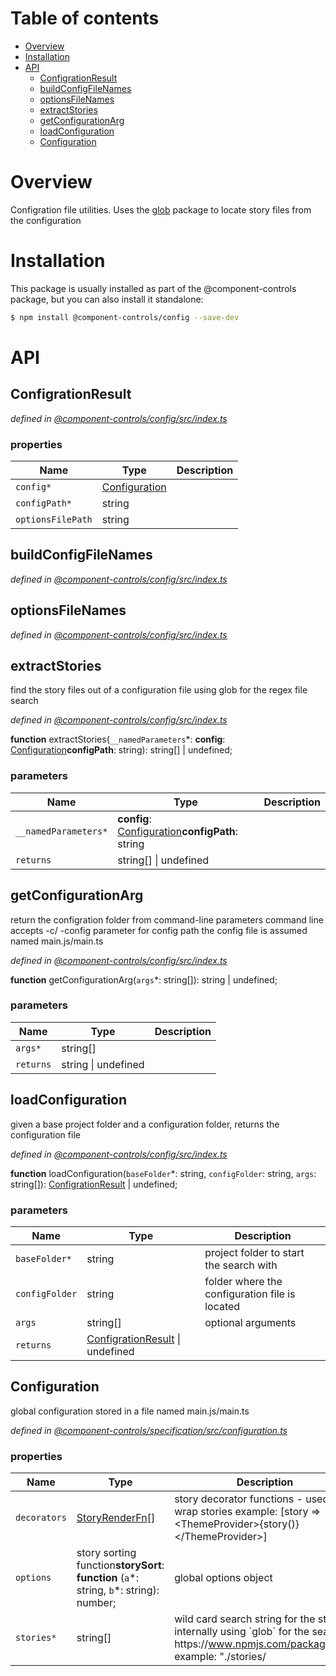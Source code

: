 # Table of contents

-   [Overview](#overview)
-   [Installation](#installation)
-   [API](#api)
    -   [ConfigrationResult](#configrationresult)
    -   [buildConfigFileNames](#buildconfigfilenames)
    -   [optionsFileNames](#optionsfilenames)
    -   [extractStories](#extractstories)
    -   [getConfigurationArg](#getconfigurationarg)
    -   [loadConfiguration](#loadconfiguration)
    -   [Configuration](#configuration)

# Overview

Configration file utilities. Uses the [glob](https://www.npmjs.com/package/glob) package to locate story files from the configuration

# Installation

This package is usually installed as part of the @component-controls package, but you can also install it standalone:

```bash
$ npm install @component-controls/config --save-dev
```

# API

<tsdoc-typescript entry="./src/index.ts" files="../specification/src/configuration.ts"/>

<!-- START-TSDOC-TYPESCRIPT -->

## ConfigrationResult

_defined in [@component-controls/config/src/index.ts](https://github.com/ccontrols/component-controls/tree/master/core/config/src/index.ts#L16)_



### properties

| Name              | Type                            | Description |
| ----------------- | ------------------------------- | ----------- |
| `config*`         | [Configuration](#configuration) |             |
| `configPath*`     | string                          |             |
| `optionsFilePath` | string                          |             |

## buildConfigFileNames

_defined in [@component-controls/config/src/index.ts](https://github.com/ccontrols/component-controls/tree/master/core/config/src/index.ts#L7)_



## optionsFileNames

_defined in [@component-controls/config/src/index.ts](https://github.com/ccontrols/component-controls/tree/master/core/config/src/index.ts#L15)_



## extractStories

find the story files out of a configuration file
using glob for the regex file search

_defined in [@component-controls/config/src/index.ts](https://github.com/ccontrols/component-controls/tree/master/core/config/src/index.ts#L80)_

**function** extractStories(`__namedParameters`\*: **config**: [Configuration](#configuration)**configPath**: string): string\[] | undefined;

### parameters

| Name                 | Type                                                              | Description |
| -------------------- | ----------------------------------------------------------------- | ----------- |
| `__namedParameters*` | **config**: [Configuration](#configuration)**configPath**: string |             |
| `returns`            | string\[] \| undefined                                            |             |

## getConfigurationArg

return the configration folder from command-line parameters
command line accepts -c/ -config parameter for config path
the config file is assumed named main.js/main.ts

_defined in [@component-controls/config/src/index.ts](https://github.com/ccontrols/component-controls/tree/master/core/config/src/index.ts#L27)_

**function** getConfigurationArg(`args`\*: string\[]): string | undefined;

### parameters

| Name      | Type                | Description |
| --------- | ------------------- | ----------- |
| `args*`   | string\[]           |             |
| `returns` | string \| undefined |             |

## loadConfiguration

 given a base project folder and a configuration folder, returns the configuration file

_defined in [@component-controls/config/src/index.ts](https://github.com/ccontrols/component-controls/tree/master/core/config/src/index.ts#L48)_

**function** loadConfiguration(`baseFolder`\*: string, `configFolder`: string, `args`: string\[]): [ConfigrationResult](#configrationresult) | undefined;

### parameters

| Name           | Type                                                   | Description                                    |
| -------------- | ------------------------------------------------------ | ---------------------------------------------- |
| `baseFolder*`  | string                                                 | project folder to start the search with        |
| `configFolder` | string                                                 | folder where the configuration file is located |
| `args`         | string\[]                                              | optional arguments                             |
| `returns`      | [ConfigrationResult](#configrationresult) \| undefined |                                                |

## Configuration

global configuration
stored in a file named main.js/main.ts

_defined in [@component-controls/specification/src/configuration.ts](https://github.com/ccontrols/component-controls/tree/master/core/specification/src/configuration.ts#L7)_



### properties

| Name         | Type                                                                                      | Description                                                                                                                                    |
| ------------ | ----------------------------------------------------------------------------------------- | ---------------------------------------------------------------------------------------------------------------------------------------------- |
| `decorators` | [StoryRenderFn](#storyrenderfn)\[]                                                        | story decorator functions - used to wrap stories example: \[story => &lt;ThemeProvider>{story()}&lt;/ThemeProvider>]                           |
| `options`    | story sorting function**storySort**: **function** (`a`\*: string, `b`\*: string): number; | global options object                                                                                                                          |
| `stories*`   | string\[]                                                                                 | wild card search string for the stories internally using \`glob\` for the search: https&#x3A;//www.npmjs.com/package/glob example: "./stories/ |

<!-- END-TSDOC-TYPESCRIPT -->
